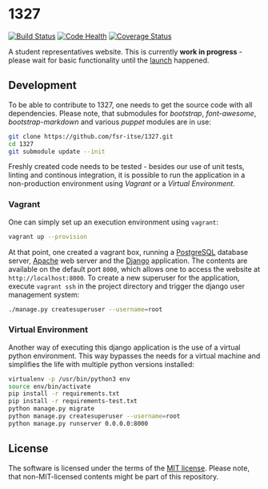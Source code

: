 1327
====

[![Build Status](https://travis-ci.org/fsr-itse/1327.svg?branch=master)](https://travis-ci.org/fsr-itse/1327)
[![Code Health](https://landscape.io/github/fsr-itse/1327/master/landscape.svg?style=flat)](https://landscape.io/github/fsr-itse/1327/master)
[![Coverage Status](https://coveralls.io/repos/github/fsr-itse/1327/badge.svg?branch=master)](https://coveralls.io/github/fsr-itse/1327?branch=master)

A student representatives website. This is currently **work in progress** - please wait for basic functionality until the [launch](https://github.com/fsr-itse/1327/milestone/1) happened.

## Development

To be able to contribute to 1327, one needs to get the source code with all dependencies. Please note, that submodules for *bootstrap*, *font-awesome*, *bootstrap-markdown* and various *puppet* modules are in use:

```bash
git clone https://github.com/fsr-itse/1327.git
cd 1327
git submodule update --init
```

Freshly created code needs to be tested - besides our use of unit tests, linting and continous integration, it is possible to run the application in a non-production environment using *Vagrant* or a *Virtual Environment*.

### Vagrant

One can simply set up an execution environment using `vagrant`:

```bash
vagrant up --provision
```

At that point, one created a vagrant box, running a [PostgreSQL](https://www.postgresql.org/) database server, [Apache](https://httpd.apache.org/) web server and the [Django](https://www.djangoproject.com/) application. The contents are available on the default port `8000`, which allows one to access the website at `http://localhost:8000`. To create a new superuser for the application, execute `vagrant ssh` in the project directory and trigger the django user management system:

```bash
./manage.py createsuperuser --username=root
```

### Virtual Environment

Another way of executing this django application is the use of a virtual python environment. This way bypasses the needs for a virtual machine and simplifies the life with multiple python versions installed:

```bash
virtualenv -p /usr/bin/python3 env
source env/bin/activate
pip install -r requirements.txt
pip install -r requirements-test.txt
python manage.py migrate
python manage.py createsuperuser --username=root
python manage.py runserver 0.0.0.0:8000
```

## License

The software is licensed under the terms of the [MIT license](LICENSE). Please note, that non-MIT-licensed contents might be part of this repository.
